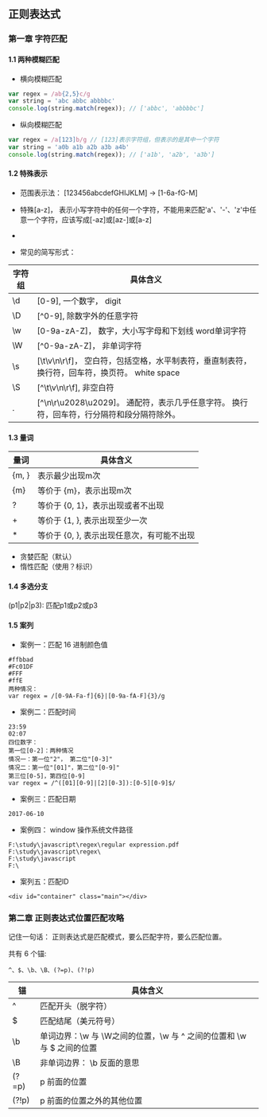 ## 正则表达式

### 第一章 字符匹配

#### 1.1 两种模糊匹配

* 横向模糊匹配

```js
var regex = /ab{2,5}c/g
var string = 'abc abbc abbbbc'
console.log(string.match(regex)); // ['abbc', 'abbbbc']
```
* 纵向模糊匹配
```js
var regex = /a[123]b/g // [123]表示字符组，但表示的是其中一个字符
var string = 'a0b a1b a2b a3b a4b'
console.log(string.match(regex)); // ['a1b', 'a2b', 'a3b']
```

#### 1.2 特殊表示

* 范围表示法： [123456abcdefGHIJKLM] -> [1-6a-fG-M]

* 特殊[a-z]， 表示小写字符中的任何一个字符，不能用来匹配'a'、'-'、'z'中任意一个字符，应该写成[-az]或[az-]或[a\-z]

* [^abc]: 求反，表示一个除a, b, c之外的任意一个字母

* 常见的简写形式：

| 字符组 | 具体含义 |
| --- | --- |
| \d | [0-9], 一个数字， digit |
| \D | [^0-9], 除数字外的任意字符 |
| \w | [0-9a-zA-Z]， 数字，大小写字母和下划线 word单词字符|
| \W | [^0-9a-zA-Z]， 非单词字符 |
| \s | [\t\v\n\r\f]， 空白符，包括空格，水平制表符，垂直制表符，换行符，回车符，换页符。 white space|
| \S | [^\t\v\n\r\f], 非空白符 |
| . | [^\n\r\u2028\u2029]。 通配符，表示几乎任意字符。 换行符，回车符，行分隔符和段分隔符除外。|

#### 1.3 量词

| 量词 | 具体含义 |
| --- | --- |
| {m, } | 表示最少出现m次 |
| {m} | 等价于 {m}，表示出现m次 |
| ? | 等价于 {0, 1}，表示出现或者不出现 |
| + | 等价于 {1, }, 表示出现至少一次 |
| * | 等价于 {0, }, 表示出现任意次，有可能不出现 |

* 贪婪匹配（默认）
* 惰性匹配（使用？标识）

#### 1.4 多选分支

(p1|p2|p3): 匹配p1或p2或p3

#### 1.5 案列

* 案例一：匹配 16 进制颜色值

```
#ffbbad
#Fc01DF
#FFF
#ffE
两种情况：
var regex = /[0-9A-Fa-f]{6}|[0-9a-fA-F]{3}/g
```

* 案例二：匹配时间

```
23:59
02:07
四位数字：
第一位[0-2]：两种情况
情况一：第一位"2"， 第二位"[0-3]"
情况二：第一位"[01]"，第二位"[0-9]"
第三位[0-5]，第四位[0-9]
var regex = /^([01][0-9]|[2][0-3]):[0-5][0-9]$/
```

* 案例三：匹配日期

```
2017-06-10
```

* 案例四： window 操作系统文件路径

```
F:\study\javascript\regex\regular expression.pdf
F:\study\javascript\regex\
F:\study\javascript
F:\
```

* 案列五：匹配ID

```
<div id="container" class="main"></div>
```





### 第二章 正则表达式位置匹配攻略

记住一句话： 正则表达式是匹配模式，要么匹配字符，要么匹配位置。

共有 6 个锚:
```
^、$、\b、\B、(?=p)、(?!p)
```

| 锚 | 具体含义 |
| --- | --- |
| ^ | 匹配开头（脱字符） |
| $ | 匹配结尾（美元符号）|
| \b | 单词边界：\w 与 \W之间的位置，\w 与 ^ 之间的位置和 \w 与 $ 之间的位置 |
| \B | 非单词边界： \b 反面的意思 |
| (?=p) | p 前面的位置 |
| (?!p) | p 前面的位置之外的其他位置 |

